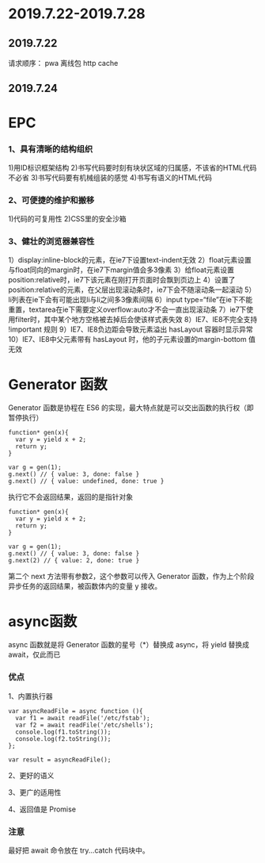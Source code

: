 # 2019.7.22-2019.7.28

## 2019.7.22
请求顺序：
pwa
离线包
http cache

## 2019.7.24

# EPC

### 1、具有清晰的结构组织
1)用ID标识框架结构
2)书写代码要时刻有块状区域的归属感，不该省的HTML代码不必省
3)书写代码要有机械组装的感觉
4)书写有语义的HTML代码
### 2、可便捷的维护和搬移
1)代码的可复用性
2)CSS里的安全沙箱
### 3、健壮的浏览器兼容性
1）display:inline-block的元素，在ie7下设置text-indent无效
2）float元素设置与float同向的margin时，在ie7下margin值会多3像素
3）给float元素设置position:relative时，ie7下该元素在刚打开页面时会飘到页边上
4）设置了position:relative的元素，在父层出现滚动条时，ie7下会不随滚动条一起滚动
5）li列表在ie下会有可能出现li与li之间多3像素间隔
6）input type=“file”在ie下不能重置，textarea在ie下需要定义overflow:auto才不会一直出现滚动条
7）ie7下使用filter时，其中某个地方空格被去掉后会使该样式表失效
8）IE7、IE8不完全支持 !important 规则
9）IE7、IE8负边距会导致元素溢出 hasLayout 容器时显示异常
10）IE7、IE8中父元素带有 hasLayout 时，他的子元素设置的margin-bottom 值无效

# Generator 函数

Generator 函数是协程在 ES6 的实现，最大特点就是可以交出函数的执行权（即暂停执行）
``` 
function* gen(x){
  var y = yield x + 2;
  return y;
}

var g = gen(1);
g.next() // { value: 3, done: false }
g.next() // { value: undefined, done: true }

```

执行它不会返回结果，返回的是指针对象

```
function* gen(x){
  var y = yield x + 2;
  return y;
}

var g = gen(1);
g.next() // { value: 3, done: false }
g.next(2) // { value: 2, done: true }
```
第二个 next 方法带有参数2，这个参数可以传入 Generator 函数，作为上个阶段异步任务的返回结果，被函数体内的变量 y 接收。

# async函数

async 函数就是将 Generator 函数的星号（*）替换成 async，将 yield 替换成 await，仅此而已

### 优点
1、内置执行器
```
var asyncReadFile = async function (){
  var f1 = await readFile('/etc/fstab');
  var f2 = await readFile('/etc/shells');
  console.log(f1.toString());
  console.log(f2.toString());
};

var result = asyncReadFile();
```
2、更好的语义

3、更广的适用性

4、返回值是 Promise

### 注意
最好把 await 命令放在 try...catch 代码块中。